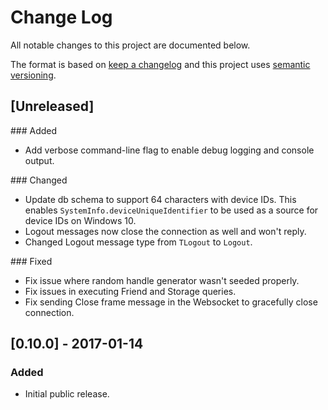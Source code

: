 # Change Log
All notable changes to this project are documented below.

The format is based on [keep a changelog](http://keepachangelog.com/) and this project uses [semantic versioning](http://semver.org/).

## [Unreleased]

### Added

- Add verbose command-line flag to enable debug logging and console output.

### Changed
- Update db schema to support 64 characters with device IDs. This enables `SystemInfo.deviceUniqueIdentifier` to be used as a source for device IDs on Windows 10.
- Logout messages now close the connection as well and won't reply.
- Changed Logout message type from `TLogout` to `Logout`.

### Fixed

- Fix issue where random handle generator wasn't seeded properly.
- Fix issues in executing Friend and Storage queries.
- Fix sending Close frame message in the Websocket to gracefully close connection.

## [0.10.0] - 2017-01-14
### Added
- Initial public release.
